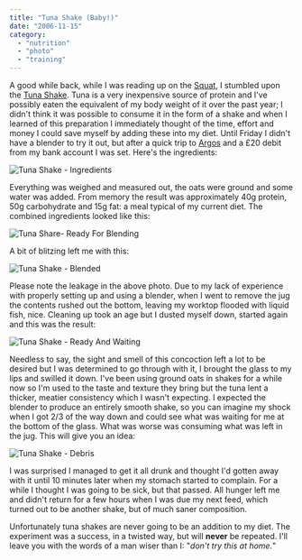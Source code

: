 ```yaml
---
title: "Tuna Shake (Baby!)"
date: "2006-11-15"
category:
  - "nutrition"
  - "photo"
  - "training"
---
```


A good while back, while I was reading up on the [Squat](http://exrx.net/WeightExercises/Quadriceps/BBSquat.html), I stumbled upon the [Tuna Shake](http://www.deepsquatter.com/shake.htm). Tuna is a very inexpensive source of protein and I've possibly eaten the equivalent of my body weight of it over the past year; I didn't think it was possible to consume it in the form of a shake and when I learned of this preparation I immediately thought of the time, effort and money I could save myself by adding these into my diet. Until Friday I didn't have a blender to try it out, but after a quick trip to [Argos](http://www.argos.co.uk/) and a £20 debit from my bank account I was set. Here's the ingredients:

![Tuna Shake - Ingredients](/wp-content/uploads/2006/11/shake_ingredients.jpg)

Everything was weighed and measured out, the oats were ground and some water was added. From memory the result was approximately 40g protein, 50g carbohydrate and 15g fat: a meal typical of my current diet. The combined ingredients looked like this:

![Tuna Share- Ready For Blending](/wp-content/uploads/2006/11/shake_unblended.jpg)

A bit of blitzing left me with this:

![Tuna Shake - Blended](/wp-content/uploads/2006/11/shake_blended.jpg)

Please note the leakage in the above photo. Due to my lack of experience with properly setting up and using a blender, when I went to remove the jug the contents rushed out the bottom, leaving my worktop flooded with liquid fish, nice. Cleaning up took an age but I dusted myself down, started again and this was the result:

![Tuna Shake - Ready And Waiting](/wp-content/uploads/2006/11/shake_ready.jpg)

Needless to say, the sight and smell of this concoction left a lot to be desired but I was determined to go through with it, I brought the glass to my lips and swilled it down. I've been using ground oats in shakes for a while now so I'm used to the taste and texture they bring but the tuna lent a thicker, meatier consistency which I wasn't expecting. I expected the blender to produce an entirely smooth shake, so you can imagine my shock when I got 2/3 of the way down and could see what was waiting for me at the bottom of the glass. What was worse was consuming what was left in the jug. This will give you an idea:

![Tuna Shake - Debris](/wp-content/uploads/2006/11/shake_debris.jpg)

I was surprised I managed to get it all drunk and thought I'd gotten away with it until 10 minutes later when my stomach started to complain. For a while I thought I was going to be sick, but that passed. All hunger left me and didn't return for a few hours when I was due my next feed, which turned out to be another shake, but of much saner composition.

Unfortunately tuna shakes are never going to be an addition to my diet. The experiment was a success, in a twisted way, but will **never** be repeated. I'll leave you with the words of a man wiser than I: "_don't try this at home._"

